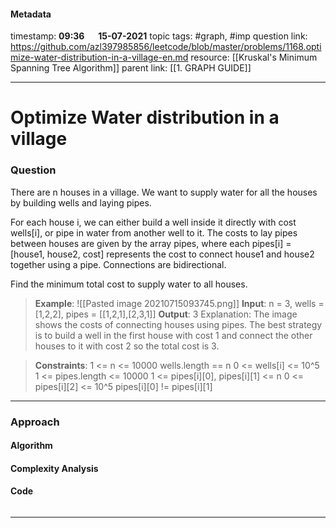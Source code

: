 #### Metadata

timestamp: **09:36**  &emsp;  **15-07-2021**
topic tags: #graph, #imp
question link: https://github.com/azl397985856/leetcode/blob/master/problems/1168.optimize-water-distribution-in-a-village-en.md
resource: [[Kruskal's Minimum Spanning Tree Algorithm]]
parent link: [[1. GRAPH GUIDE]]

---

# Optimize Water distribution in a village

### Question
There are n houses in a village. We want to supply water for all the houses by building wells and laying pipes.

For each house i, we can either build a well inside it directly with cost wells[i], or pipe in water from another well to it. The costs to lay pipes between houses are given by the array pipes, where each pipes[i] = [house1, house2, cost] represents the cost to connect house1 and house2 together using a pipe. Connections are bidirectional.

Find the minimum total cost to supply water to all houses.

>**Example**:
![[Pasted image 20210715093745.png]]
**Input**: n = 3, wells = [1,2,2], pipes = \[[1,2,1],[2,3,1]]
**Output**: 3
Explanation: 
The image shows the costs of connecting houses using pipes.
The best strategy is to build a well in the first house with cost 1 and connect the other houses to it with cost 2 so the total cost is 3.


>**Constraints**:
1 <= n <= 10000
wells.length == n
0 <= wells[i] <= 10^5
1 <= pipes.length <= 10000
1 <= pipes[i][0], pipes[i][1] <= n
0 <= pipes[i][2] <= 10^5
pipes[i][0] != pipes[i][1]


---


### Approach


#### Algorithm

#### Complexity Analysis

#### Code

``` cpp


```

---


